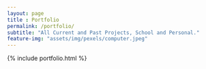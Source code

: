 ```yaml
--- 
layout: page
title : Portfolio 
permalink: /portfolio/
subtitle: "All Current and Past Projects, School and Personal." 
feature-img: "assets/img/pexels/computer.jpeg"
---
```


{% include portfolio.html %}